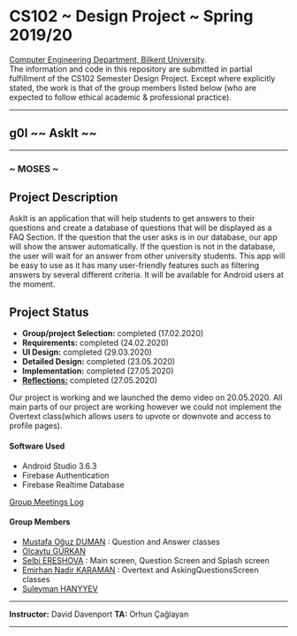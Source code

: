 # CS102 ~ Design Project ~ Spring 2019/20
[Computer Engineering Department, Bilkent University](http://w3.cs.bilkent.edu.tr/en/).  
The information and code in this repository are submitted in partial fulfillment of the CS102 Semester Design Project. Except where explicitly stated, the work is that of the group members listed below (who are expected to follow ethical academic & professional practice).
****
## g0I ~~ AskIt ~~
****
### ~ MOSES ~

## Project Description
AskIt is an application that will help students to get answers to their questions and create a database of questions that will be displayed as a FAQ Section. If the question that the user asks is in our database, our app will show the answer automatically. If the question is not in the database, the user will wait for an answer from other university students. This app will be easy to use as it has many user-friendly features such as filtering answers by several different criteria. It will be available for Android users at the moment.
   
## Project Status
+ **Group/project Selection:** completed (17.02.2020)
+ **Requirements:** completed (24.02.2020)
+ **UI Design:** completed (29.03.2020)
+ **Detailed Design:** completed (23.05.2020)
+ **Implementation:** completed (27.05.2020)
+ [**Reflections:**](reflexions.txt) completed (27.05.2020)

Our project is working and we launched the demo video on 20.05.2020. All main parts of our project are working however we could not implement the Overtext class(which allows users to upvote or downvote and access to profile pages).

#### Software Used
- Android Studio 3.6.3
- Firebase Authentication
- Firebase Realtime Database

[Group Meetings Log](group/meetingslog.md)
#### Group Members
- [Mustafa Oğuz DUMAN](oguz_duman_personallog.txt)   : Question and Answer classes 
- [Olcaytu GÜRKAN](olcaytu-gurkan_log.txt)
- [Selbi ERESHOVA](Selbi_Ereshova-personallog.txt)   : Main screen, Question Screen and Splash screen
- [Emirhan Nadir KARAMAN](emirhan-karaman_log.txt)   : Overtext and AskingQuestionsScreen classes
- [Suleyman HANYYEV](Suleyman_Hanyyev-personallog.txt)

****
**Instructor:** David Davenport  **TA:**  Orhun Çağlayan
****
